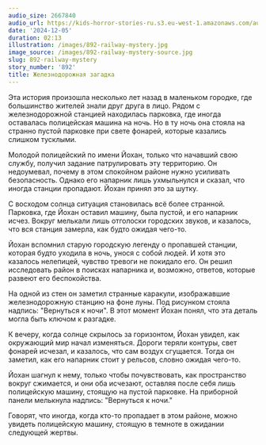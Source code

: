 ```yaml
---
audio_size: 2667840
audio_url: https://kids-horror-stories-ru.s3.eu-west-1.amazonaws.com/audio/892-railway-mystery.mp3
date: '2024-12-05'
duration: 02:13
illustration: /images/892-railway-mystery.jpg
image_source: /images/892-railway-mystery-source.jpg
slug: 892-railway-mystery
story_number: '892'
title: Железнодорожная загадка
---
```


Эта история произошла несколько лет назад в маленьком городке, где большинство жителей знали друг друга в лицо. Рядом с железнодорожной станцией находилась парковка, где иногда оставалась полицейская машина на ночь. Но в ту ночь она стояла на странно пустой парковке при свете фонарей, которые казались слишком тусклыми.

Молодой полицейский по имени Йохан, только что начавший свою службу, получил задание патрулировать эту территорию. Он недоумевал, почему в этом спокойном районе нужно усиливать безопасность. Однако его напарник лишь ухмыльнулся и сказал, что иногда станции пропадают. Йохан принял это за шутку.

С восходом солнца ситуация становилась всё более странной. Парковка, где Йохан оставил машину, была пустой, и его напарник исчез. Вокруг мелькали лишь отголоски городских звуков, и казалось, что вся станция замерла, как будто ожидая чего-то.

Йохан вспомнил старую городскую легенду о пропавшей станции, которая будто уходила в ночь, унося с собой людей. И хотя это казалось нелепицей, чувство тревоги не покидало его. Он решил исследовать район в поисках напарника и, возможно, ответов, которые развеют его беспокойства.

На одной из стен он заметил странные каракули, изображавшие железнодорожную станцию на фоне луны. Под рисунком стояла надпись: "Вернуться к ночи". В этот момент Йохан понял, что эта деталь могла быть ключом к разгадке.

К вечеру, когда солнце скрылось за горизонтом, Йохан увидел, как окружающий мир начал изменяться. Дороги теряли контуры, свет фонарей исчезал, и казалось, что сам воздух сгущается. Тогда он заметил, как его напарник стоит у рельсов, словно ожидая чего-то.

Йохан шагнул к нему, только чтобы почувствовать, как пространство вокруг сжимается, и они оба исчезают, оставляя после себя лишь полицейскую машину, стоящую на пустой парковке. На приборной панели мелькнула надпись: "Вернуться к ночи."

Говорят, что иногда, когда кто-то пропадает в этом районе, можно увидеть полицейскую машину, стоящую в темноте в ожидании следующей жертвы.